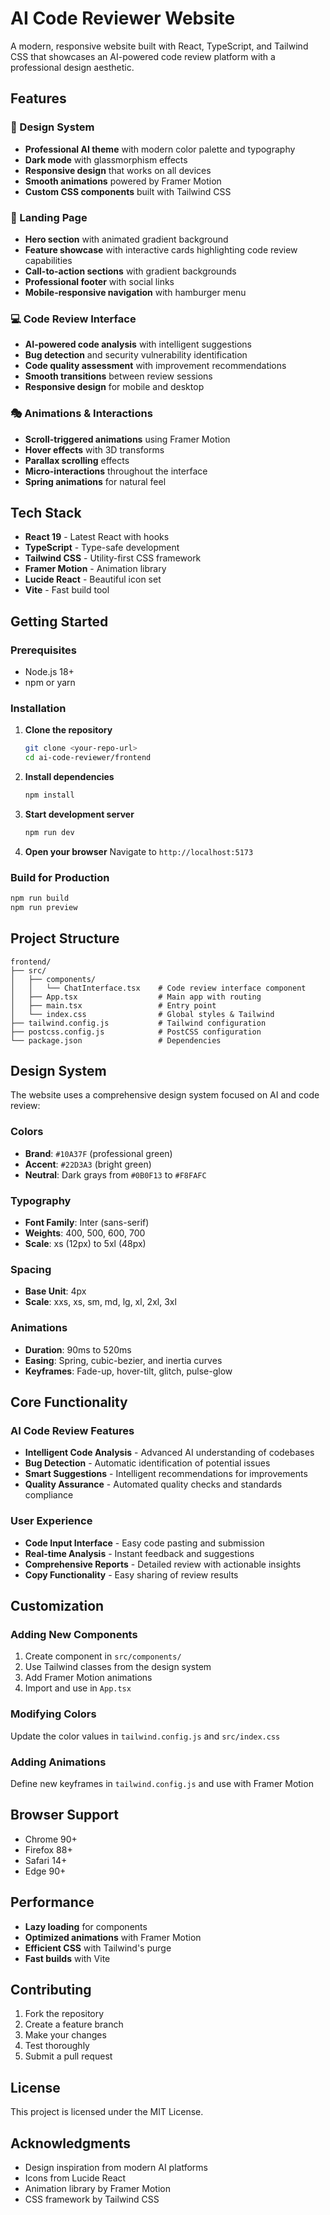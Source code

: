 # AI Code Reviewer Website

A modern, responsive website built with React, TypeScript, and Tailwind CSS that showcases an AI-powered code review platform with a professional design aesthetic.

## Features

### 🎨 Design System
- **Professional AI theme** with modern color palette and typography
- **Dark mode** with glassmorphism effects
- **Responsive design** that works on all devices
- **Smooth animations** powered by Framer Motion
- **Custom CSS components** built with Tailwind CSS

### 🚀 Landing Page
- **Hero section** with animated gradient background
- **Feature showcase** with interactive cards highlighting code review capabilities
- **Call-to-action sections** with gradient backgrounds
- **Professional footer** with social links
- **Mobile-responsive navigation** with hamburger menu

### 💻 Code Review Interface
- **AI-powered code analysis** with intelligent suggestions
- **Bug detection** and security vulnerability identification
- **Code quality assessment** with improvement recommendations
- **Smooth transitions** between review sessions
- **Responsive design** for mobile and desktop

### 🎭 Animations & Interactions
- **Scroll-triggered animations** using Framer Motion
- **Hover effects** with 3D transforms
- **Parallax scrolling** effects
- **Micro-interactions** throughout the interface
- **Spring animations** for natural feel

## Tech Stack

- **React 19** - Latest React with hooks
- **TypeScript** - Type-safe development
- **Tailwind CSS** - Utility-first CSS framework
- **Framer Motion** - Animation library
- **Lucide React** - Beautiful icon set
- **Vite** - Fast build tool

## Getting Started

### Prerequisites
- Node.js 18+ 
- npm or yarn

### Installation

1. **Clone the repository**
   ```bash
   git clone <your-repo-url>
   cd ai-code-reviewer/frontend
   ```

2. **Install dependencies**
   ```bash
   npm install
   ```

3. **Start development server**
   ```bash
   npm run dev
   ```

4. **Open your browser**
   Navigate to `http://localhost:5173`

### Build for Production

```bash
npm run build
npm run preview
```

## Project Structure

```
frontend/
├── src/
│   ├── components/
│   │   └── ChatInterface.tsx    # Code review interface component
│   ├── App.tsx                  # Main app with routing
│   ├── main.tsx                 # Entry point
│   └── index.css                # Global styles & Tailwind
├── tailwind.config.js           # Tailwind configuration
├── postcss.config.js            # PostCSS configuration
└── package.json                 # Dependencies
```

## Design System

The website uses a comprehensive design system focused on AI and code review:

### Colors
- **Brand**: `#10A37F` (professional green)
- **Accent**: `#22D3A3` (bright green)
- **Neutral**: Dark grays from `#0B0F13` to `#F8FAFC`

### Typography
- **Font Family**: Inter (sans-serif)
- **Weights**: 400, 500, 600, 700
- **Scale**: xs (12px) to 5xl (48px)

### Spacing
- **Base Unit**: 4px
- **Scale**: xxs, xs, sm, md, lg, xl, 2xl, 3xl

### Animations
- **Duration**: 90ms to 520ms
- **Easing**: Spring, cubic-bezier, and inertia curves
- **Keyframes**: Fade-up, hover-tilt, glitch, pulse-glow

## Core Functionality

### AI Code Review Features
- **Intelligent Code Analysis** - Advanced AI understanding of codebases
- **Bug Detection** - Automatic identification of potential issues
- **Smart Suggestions** - Intelligent recommendations for improvements
- **Quality Assurance** - Automated quality checks and standards compliance

### User Experience
- **Code Input Interface** - Easy code pasting and submission
- **Real-time Analysis** - Instant feedback and suggestions
- **Comprehensive Reports** - Detailed review with actionable insights
- **Copy Functionality** - Easy sharing of review results

## Customization

### Adding New Components
1. Create component in `src/components/`
2. Use Tailwind classes from the design system
3. Add Framer Motion animations
4. Import and use in `App.tsx`

### Modifying Colors
Update the color values in `tailwind.config.js` and `src/index.css`

### Adding Animations
Define new keyframes in `tailwind.config.js` and use with Framer Motion

## Browser Support

- Chrome 90+
- Firefox 88+
- Safari 14+
- Edge 90+

## Performance

- **Lazy loading** for components
- **Optimized animations** with Framer Motion
- **Efficient CSS** with Tailwind's purge
- **Fast builds** with Vite

## Contributing

1. Fork the repository
2. Create a feature branch
3. Make your changes
4. Test thoroughly
5. Submit a pull request

## License

This project is licensed under the MIT License.

## Acknowledgments

- Design inspiration from modern AI platforms
- Icons from Lucide React
- Animation library by Framer Motion
- CSS framework by Tailwind CSS
